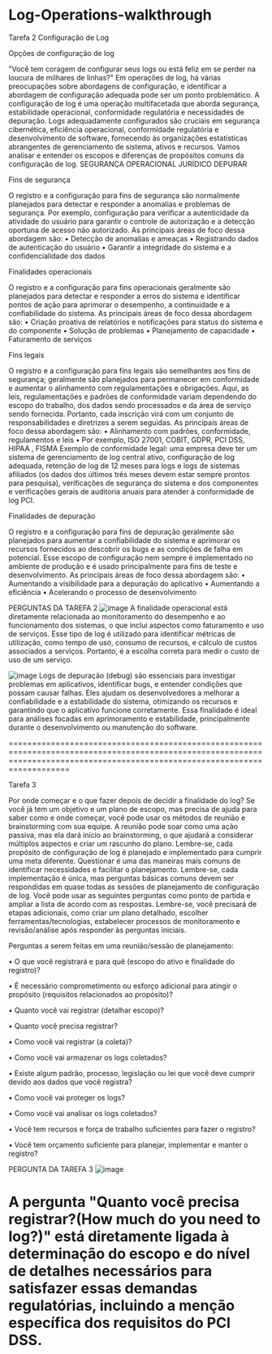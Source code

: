 # Log-Operations-walkthrough
Tarefa 2 Configuração de Log

Opções de configuração de log

"Você tem coragem de configurar seus logs ou está feliz em se perder na loucura de milhares de linhas?" Em operações de log, há várias preocupações sobre abordagens de configuração, e identificar a abordagem de configuração adequada pode ser um ponto problemático. 
A configuração de log é uma operação multifacetada que aborda segurança, estabilidade operacional, conformidade regulatória e necessidades de depuração. Logs adequadamente configurados são cruciais em segurança cibernética, eficiência operacional, conformidade regulatória e desenvolvimento de software, fornecendo às organizações estatísticas abrangentes de gerenciamento de sistema, ativos e recursos. Vamos analisar e entender os escopos e diferenças de propósitos comuns da configuração de log.
SEGURANÇA
OPERACIONAL
JURÍDICO
DEPURAR


Fins de segurança

O registro e a configuração para fins de segurança são normalmente planejados para detectar e responder a anomalias e problemas de segurança. Por exemplo, configuração para verificar a autenticidade da atividade do usuário para garantir o controle de autorização e a detecção oportuna de acesso não autorizado. As principais áreas de foco dessa abordagem são:
•	Detecção de anomalias e ameaças
•	Registrando dados de autenticação do usuário
•	Garantir a integridade do sistema e a confidencialidade dos dados


Finalidades operacionais

O registro e a configuração para fins operacionais geralmente são planejados para detectar e responder a erros do sistema e identificar pontos de ação para aprimorar o desempenho, a continuidade e a confiabilidade do sistema. As principais áreas de foco dessa abordagem são:
•	Criação proativa de relatórios e notificações para status do sistema e do componente
•	Solução de problemas
•	Planejamento de capacidade
•	Faturamento de serviços


Fins legais

O registro e a configuração para fins legais são semelhantes aos fins de segurança; geralmente são planejados para permanecer em conformidade e aumentar o alinhamento com regulamentações e obrigações. Aqui, as leis, regulamentações e padrões de conformidade variam dependendo do escopo do trabalho, dos dados sendo processados e da área de serviço sendo fornecida. Portanto, cada inscrição virá com um conjunto de responsabilidades e diretrizes a serem seguidas. As principais áreas de foco dessa abordagem são:
•	Alinhamento com padrões, conformidade, regulamentos e leis
•	Por exemplo, ISO 27001, COBIT, GDPR, PCI DSS, HIPAA , FISMA
Exemplo de conformidade legal:  uma empresa deve ter um sistema de gerenciamento de log central ativo, configuração de log adequada, retenção de log de 12 meses para logs e logs de sistemas afiliados (os dados dos últimos três meses devem estar sempre prontos para pesquisa), verificações de segurança do sistema e dos componentes e verificações gerais de auditoria anuais para atender à conformidade de log PCI.


Finalidades de depuração

O registro e a configuração para fins de depuração geralmente são planejados para aumentar a confiabilidade do sistema e aprimorar os recursos fornecidos ao descobrir os bugs e as condições de falha em potencial. Esse escopo de configuração nem sempre é implementado no ambiente de produção e é usado principalmente para fins de teste e desenvolvimento. As principais áreas de foco dessa abordagem são:
•	Aumentando a visibilidade para a depuração do aplicativo
•	Aumentando a eficiência
•	Acelerando o processo de desenvolvimento

PERGUNTAS DA TAREFA 2
![image](https://github.com/user-attachments/assets/3ac50b4d-65d5-4afd-9a16-6b4395420ae4)
A finalidade operacional está diretamente relacionada ao monitoramento do desempenho e ao funcionamento dos sistemas, o que inclui aspectos como faturamento e uso de serviços. Esse tipo de log é utilizado para identificar métricas de utilização, como tempo de uso, consumo de recursos, e cálculo de custos associados a serviços. Portanto, é a escolha correta para medir o custo de uso de um serviço.


![image](https://github.com/user-attachments/assets/77a57617-c2b1-4e5f-89b8-186d6fe24cf9)
Logs de depuração (debug) são essenciais para investigar problemas em aplicativos, identificar bugs, e entender condições que possam causar falhas. Eles ajudam os desenvolvedores a melhorar a confiabilidade e a estabilidade do sistema, otimizando os recursos e garantindo que o aplicativo funcione corretamente. Essa finalidade é ideal para análises focadas em aprimoramento e estabilidade, principalmente durante o desenvolvimento ou manutenção do software.

===============================================================================================================================================================================


Tarefa 3

Por onde começar e o que fazer depois de decidir a finalidade do log?
Se você já tem um objetivo e um plano de escopo, mas precisa de ajuda para saber como e onde começar, você pode usar os métodos de reunião e brainstorming com sua equipe. A reunião pode soar como uma ação passiva, mas ela dará início ao brainstorming, o que ajudará a considerar múltiplos aspectos e criar um rascunho do plano.
Lembre-se, cada propósito de configuração de log é planejado e implementado para cumprir uma meta diferente. Questionar é uma das maneiras mais comuns de identificar necessidades e facilitar o planejamento. Lembre-se, cada implementação é única, mas perguntas básicas comuns devem ser respondidas em quase todas as sessões de planejamento de configuração de log. Você pode usar as seguintes perguntas como ponto de partida e ampliar a lista de acordo com as respostas. Lembre-se, você precisará de etapas adicionais, como criar um plano detalhado, escolher ferramentas/tecnologias, estabelecer processos de monitoramento e revisão/análise após responder às perguntas iniciais.


Perguntas a serem feitas em uma reunião/sessão de planejamento:

•	O que você registrará e para quê (escopo do ativo e finalidade do registro)?

•	É necessário comprometimento ou esforço adicional para atingir o propósito (requisitos relacionados ao propósito)?

•	Quanto você vai registrar (detalhar escopo)?

•	Quanto você precisa registrar?

•	Como você vai registrar (a coleta)?

•	Como você vai armazenar os logs coletados?

•	Existe algum padrão, processo, legislação ou lei que você deve cumprir devido aos dados que você registra?

•	Como você vai proteger os logs?

•	Como você vai analisar os logs coletados?

•	Você tem recursos e força de trabalho suficientes para fazer o registro?

•	Você tem orçamento suficiente para planejar, implementar e manter o registro?


PERGUNTA DA TAREFA 3
![image](https://github.com/user-attachments/assets/ff7e337f-3662-4cc5-a805-7c3b97a62d18)

A pergunta "Quanto você precisa registrar?(How much do you need to log?)" está diretamente ligada à determinação do escopo e do nível de detalhes necessários para satisfazer essas demandas regulatórias, incluindo a menção específica dos requisitos do PCI DSS.
===============================================================================================================================================================================




